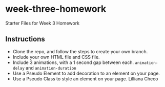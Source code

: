 # week-three-homework
Starter Files for Week 3 Homework

## Instructions
- Clone the repo, and follow the steps to create your own branch.
- Include your own HTML file and CSS file.
- Include 3 animations, with a 1 second gap between each. `animation-delay` and `animation-duration`
- Use a Pseudo Element to add decoration to an element on your page.
- Use a Pseudo Class to style an element on your page.
Lilliana Checo
